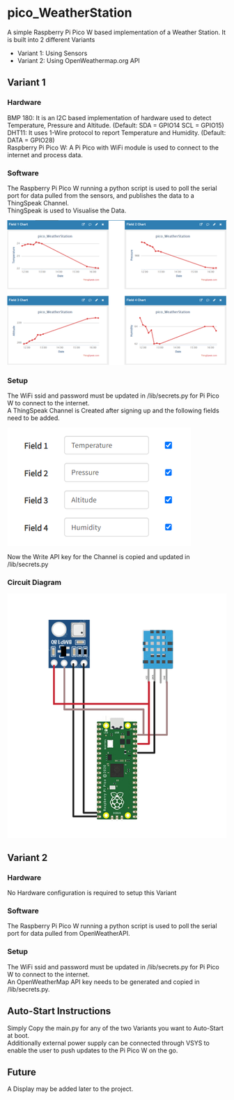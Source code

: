 # pico_WeatherStation

A simple Raspberry Pi Pico W based implementation of a Weather Station.
It is built into 2 different Variants
- Variant 1: Using Sensors
- Variant 2: Using OpenWeathermap.org API

## Variant 1

### Hardware

BMP 180: It is an I2C based implementation of hardware used to detect Temperature, Pressure and Altitude. (Default: SDA = GPIO14 SCL = GPIO15)  
DHT11: It uses 1-Wire protocol to report Temperature and Humidity. (Default: DATA = GPIO28)  
Raspberry Pi Pico W: A Pi Pico with WiFi module is used to connect to the internet and process data.  

### Software

The Raspberry Pi Pico W running a python script is used to poll the serial port for data pulled from the sensors, and publishes the data to a ThingSpeak Channel.  
ThingSpeak is used to Visualise the Data.  

![ThingSpeak Charts](https://github.com/METACRYPT12/pico_WeatherStation/blob/master/img/ThingSpeak_Charts.png)

### Setup

The WiFi ssid and password must be updated in /lib/secrets.py for Pi Pico W to connect to the internet.  
A ThingSpeak Channel is Created after signing up and the following fields need to be added.  

![ThingSpeak Fields](https://github.com/METACRYPT12/pico_WeatherStation/blob/master/img/ThingSpeak_Fields.png)

Now the Write API key for the Channel is copied and updated in /lib/secrets.py

### Circuit Diagram

![Circuit Diagram](https://github.com/METACRYPT12/pico_WeatherStation/blob/master/img/Pinout_Diagram.jpg)

## Variant 2

### Hardware

No Hardware configuration is required to setup this Variant

### Software

The Raspberry Pi Pico W running a python script is used to poll the serial port for data pulled from OpenWeatherAPI.  

### Setup

The WiFi ssid and password must be updated in /lib/secrets.py for Pi Pico W to connect to the internet.  
An OpenWeatherMap API key needs to be generated and copied in /lib/secrets.py.  

## Auto-Start Instructions

Simply Copy the main.py for any of the two Variants you want to Auto-Start at boot.  
Additionally external power supply can be connected through VSYS to enable the user to push updates to the Pi Pico W on the go.  

## Future

A Display may be added later to the project.  
